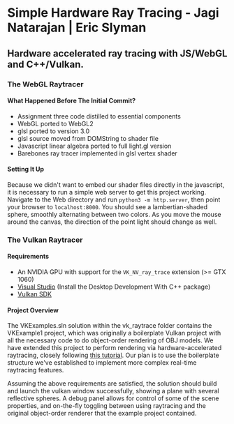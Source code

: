# Simple Hardware Ray Tracing - Jagi Natarajan | Eric Slyman

## Hardware accelerated ray tracing with JS/WebGL and C++/Vulkan.

### The WebGL Raytracer

#### What Happened Before The Initial Commit?

- Assignment three code distilled to essential components
- WebGL ported to WebGL2
- glsl ported to version 3.0
- glsl source moved from DOMString to shader file
- Javascript linear algebra ported to full light.gl version
- Barebones ray tracer implemented in glsl vertex shader

#### Setting It Up

Because we didn't want to embed our shader files directly in the javascript, it is necessary to run a simple web server to get this project working. Navigate to the Web directory and run `python3 -m http.server`, then point your browser to `localhost:8000`. You should see a lambertian-shaded sphere, smoothly alternating between two colors. As you move the mouse around the canvas, the direction of the point light should change as well.

### The Vulkan Raytracer 

#### Requirements

- An NVIDIA GPU with support for the `VK_NV_ray_trace` extension (>= GTX 1060)
- [Visual Studio](https://visualstudio.microsoft.com/downloads/) (Install the Desktop Development With C++ package)
- [Vulkan SDK](https://vulkan.lunarg.com/sdk/home)

#### Project Overview

The VKExamples.sln solution within the vk_raytrace folder contains the VKExample1 project, which was originally a boilerplate Vulkan project with all the necessary code to do object-order rendering of OBJ models. We have extended this project to perform rendering via hardware-accelerated raytracing, closely following [this tutorial](https://nvpro-samples.github.io/vk_raytracing_tutorial/). Our plan is to use the boilerplate structure we've established to implement more complex real-time raytracing features.

Assuming the above requirements are satisfied, the solution should build and launch the vulkan window successfully, showing a plane with several reflective spheres. A debug panel allows for control of some of the scene properties, and on-the-fly toggling between using raytracing and the original object-order renderer that the example project contained.